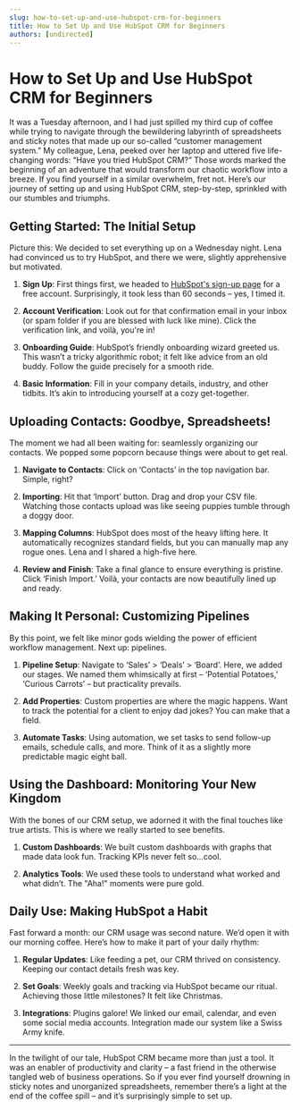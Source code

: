 ```yaml
---
slug: how-to-set-up-and-use-hubspot-crm-for-beginners
title: How to Set Up and Use HubSpot CRM for Beginners
authors: [undirected]
---
```

# How to Set Up and Use HubSpot CRM for Beginners

It was a Tuesday afternoon, and I had just spilled my third cup of coffee while trying to navigate through the bewildering labyrinth of spreadsheets and sticky notes that made up our so-called “customer management system.” My colleague, Lena, peeked over her laptop and uttered five life-changing words: “Have you tried HubSpot CRM?” Those words marked the beginning of an adventure that would transform our chaotic workflow into a breeze. If you find yourself in a similar overwhelm, fret not. Here’s our journey of setting up and using HubSpot CRM, step-by-step, sprinkled with our stumbles and triumphs.

## Getting Started: The Initial Setup

Picture this: We decided to set everything up on a Wednesday night. Lena had convinced us to try HubSpot, and there we were, slightly apprehensive but motivated. 

1. **Sign Up**: First things first, we headed to [HubSpot's sign-up page](https://www.hubspot.com/products/crm) for a free account. Surprisingly, it took less than 60 seconds – yes, I timed it.

2. **Account Verification**: Look out for that confirmation email in your inbox (or spam folder if you are blessed with luck like mine). Click the verification link, and voilà, you're in!

3. **Onboarding Guide**: HubSpot’s friendly onboarding wizard greeted us. This wasn’t a tricky algorithmic robot; it felt like advice from an old buddy. Follow the guide precisely for a smooth ride.

4. **Basic Information**: Fill in your company details, industry, and other tidbits. It’s akin to introducing yourself at a cozy get-together.

## Uploading Contacts: Goodbye, Spreadsheets!

The moment we had all been waiting for: seamlessly organizing our contacts. We popped some popcorn because things were about to get real.

1. **Navigate to Contacts**: Click on ‘Contacts’ in the top navigation bar. Simple, right?

2. **Importing**: Hit that ‘Import’ button. Drag and drop your CSV file. Watching those contacts upload was like seeing puppies tumble through a doggy door.

3. **Mapping Columns**: HubSpot does most of the heavy lifting here. It automatically recognizes standard fields, but you can manually map any rogue ones. Lena and I shared a high-five here.

4. **Review and Finish**: Take a final glance to ensure everything is pristine. Click ‘Finish Import.’ Voilà, your contacts are now beautifully lined up and ready.

## Making It Personal: Customizing Pipelines

By this point, we felt like minor gods wielding the power of efficient workflow management. Next up: pipelines. 

1. **Pipeline Setup**: Navigate to ‘Sales’ > ‘Deals’ > ‘Board’. Here, we added our stages. We named them whimsically at first – ‘Potential Potatoes,’ ‘Curious Carrots’ – but practicality prevails.

2. **Add Properties**: Custom properties are where the magic happens. Want to track the potential for a client to enjoy dad jokes? You can make that a field.

3. **Automate Tasks**: Using automation, we set tasks to send follow-up emails, schedule calls, and more. Think of it as a slightly more predictable magic eight ball. 

## Using the Dashboard: Monitoring Your New Kingdom

With the bones of our CRM setup, we adorned it with the final touches like true artists. This is where we really started to see benefits.

1. **Custom Dashboards**: We built custom dashboards with graphs that made data look fun. Tracking KPIs never felt so…cool.

2. **Analytics Tools**: We used these tools to understand what worked and what didn’t. The "Aha!" moments were pure gold. 

## Daily Use: Making HubSpot a Habit

Fast forward a month: our CRM usage was second nature. We’d open it with our morning coffee. Here’s how to make it part of your daily rhythm:

1. **Regular Updates**: Like feeding a pet, our CRM thrived on consistency. Keeping our contact details fresh was key.

2. **Set Goals**: Weekly goals and tracking via HubSpot became our ritual. Achieving those little milestones? It felt like Christmas.

3. **Integrations**: Plugins galore! We linked our email, calendar, and even some social media accounts. Integration made our system like a Swiss Army knife.

---

In the twilight of our tale, HubSpot CRM became more than just a tool. It was an enabler of productivity and clarity – a fast friend in the otherwise tangled web of business operations. So if you ever find yourself drowning in sticky notes and unorganized spreadsheets, remember there’s a light at the end of the coffee spill – and it’s surprisingly simple to set up.